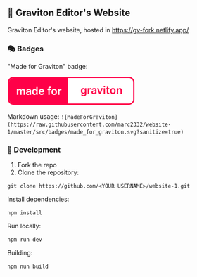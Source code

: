 ## 🎡 Graviton Editor's Website
Graviton Editor's website, hosted in https://gv-fork.netlify.app/

### 🎭 Badges

"Made for Graviton" badge:

![made_for_graviton](src/badges/made_for_graviton.svg)

Markdown usage:
```![MadeForGraviton](https://raw.githubusercontent.com/marc2332/website-1/master/src/badges/made_for_graviton.svg?sanitize=true)```

### 🥽 Development
1. Fork the repo
2. Clone the repository:
```
git clone https://github.com/<YOUR USERNAME>/website-1.git
```

Install dependencies:
```
npm install
```

Run locally:
```
npm run dev
```

Building:
```
npm nun build
```